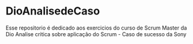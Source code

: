 # DioAnalisedeCaso
Esse repositorio é dedicado aos exercicios do curso de Scrum Master da Dio
Analise critica  sobre aplicação do Scrum - Caso de sucesso da Sony
